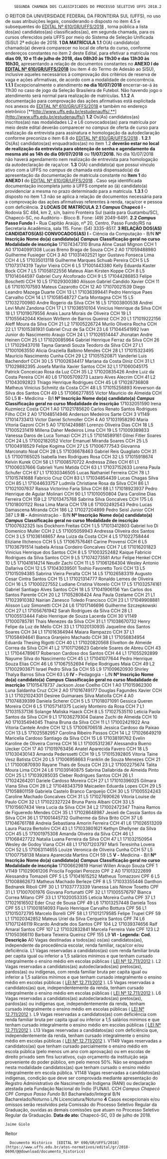         SEGUNDA CHAMADA DOS CLASSIFICADOS DO PROCESSO SELETIVO UFFS 2018.2  

 O REITOR DA UNIVERSIDADE FEDERAL DA FRONTEIRA SUL (UFFS), no uso de suas atribuições legais, considerando o disposto no item 4.5 e subsequentes do [EDITAL Nº 610/GR/UFFS/2018](https://www.uffs.edu.br/atos-normativos/edital/gr/2018-0610)  , torna pública a lista dos(as) candidatos(as) classificados(as), em segunda chamada, para os cursos oferecidos pela UFFS por meio do Sistema de Seleção Unificada (SiSU) 2ª edição de 2018.      **1 DA MATRÍCULA**    **1.1** O(A) candidato(a) chamado(a) deverá comparecer no local de oferta do curso, conforme endereços constantes no item 2 deste Edital, para efetivar a matrícula nos **dias 09, 10 e 11 de julho de 2018, das 08h30 às 11h30 e das 13h30 às 16h30,** apresentando a relação de documentos constantes no **ANEXO I do**   [**EDITAL Nº 610/GR/UFFS/2018**](https://www.uffs.edu.br/atos-normativos/edital/gr/2018-0610)  (ou item 4 do Termo de Adesão ao SiSU), inclusive aqueles necessários à comprovação dos critérios de reserva de vaga e ações afirmativas, de acordo com a modalidade de concorrência.   **1.1.1** Excepcionalmente o atendimento **no dia 10/07/2018** encerrar-se-á às 11h30 no caso de jogo da Seleção Brasileira de Futebol. Não havendo jogo o atendimento será normal para realização de matrículas.   **1.1.2** A documentação para comprovação das ações afirmativas está explicitada nos anexos do [EDITAL Nº 610/GR/UFFS/2018](https://www.uffs.edu.br/atos-normativos/edital/gr/2018-0610)  e também no endereço eletrônico   [**http://www.uffs.edu.br/estudenauffs/.**](http://www.uffs.edu.br/estudenauffs/)    **1.2** Os(As) candidatos(as) inscritos(as) nas modalidades L2 e L6 convocados(as) para matrícula por meio deste edital deverão comparecer no *campus* de oferta de curso para realização da entrevista para assinatura e homologação da autodeclaração conforme preconiza o item 6.8 do [EDITAL Nº 610/GR/UFFS/2018](https://www.uffs.edu.br/atos-normativos/edital/gr/2018-0610)  .   **1.2.1** Os(As) candidatos(as) enquadrados(as) no item 1.2  **deverão estar no local de realização da entrevista para obtenção de senha e agendamento da mesma até as 14h do dia 09/07/2018** ou **11/07/2018.** No dia 10/07/2018 não haverá agendamento nem realização de entrevista para homologação da autodeclaração de raça/cor.   **1.3** O(A) candidato(a) que possui vínculo ativo com a UFFS no *campus* de chamada está dispensado(a) da apresentação da documentação de matrícula constante no **Item 1** do **ANEXO I** do [EDITAL Nº 610/GR/UFFS/2018](https://www.uffs.edu.br/atos-normativos/edital/gr/2018-0610)  . Caso seja identificada documentação incompleta junto à UFFS compete ao (à) candidato(a) providenciar a mesma no prazo determinado para a matrícula.   **1.3.1** O disposto no item 1.3 não se aplica à relação de documentos necessária para a comprovação das ações afirmativas referentes à renda, raça/cor e pessoa com deficiência.       **2 LOCAIS DE MATRÍCULA**    **2.1 *Campus* Chapecó**    **I -** Rodovia SC 484, km 2, s/n, bairro Fronteira Sul (saída para Guatambu/SC), Chapecó-SC, no Auditório - Bloco B. Fone: (49) 2049-6491.   **2.2 *Campus* Passo Fundo**    **I -** Rua Capitão Araújo, nº 20, Centro, Passo Fundo/RS na Secretaria Acadêmica, sala 115. Fone: (54) 3335-8517.      **3 RELAÇÃO DOS(AS) CANDIDATOS(AS) CONVOCADOS(AS)**    **I -** Ciência da Computação - B/N      **Nº Inscrição**      **Nome do(a) candidato(a)**       ***Campus***      **Classificação geral no curso**      **Modalidade de inscrição**       171074347310    Bruna Aline Casali Mignon    CCH    1    A0      171040991308    Lucas Breno Braga de Souza    CCH    2    A0      171059488980    Guilherme Fusieger    CCH    3    A0      171031402521    Igor Gustavo Fonseca Lima    CCH    4    L5      171035013118    Guilherme Marques Schuab Pereira    CCH    5    L5      171073174319    Taylor Vieira    CCH    6    L5      171001443380    Kelly Eduarda Kaster Bock    CCH    7    L5      171058122556    Mateus Alan Kirsten Koppe    CCH    8    L5      171014044597    Gabriel Cury Alcoforado    CCH    9    L5      171044286853    Felipe Boschetti    CCH    10    L5      171029300380    Alisson Gabriel Candido Xavier    CCH    11    L6      171010707593    Mateus Cazarotto    CCH    12    A0      171070021539    Diego Leandro Mazega Duarte    CCH    13    L1      171036399441    Pedro Henrique Paes Carvalho    CCH    14    L1      171058548727    Carla Montagna    CCH    15    L5      171032700980    Andre Rogerio da Silva    CCH    16    L5      171003800538    Andrei Levi Muhl Zandona    CCH    17    L1      171036510104    Vinicius Henrique da Silva    CCH    18    L1      171019079556    Anais Laura Morais de Oliveira    CCH    19    L1      171055642044    Kleison Wirllenn de Barros Queiroz    CCH    20    L1      171019222156    Aleff Moura da Silva    CCH    21    L2      171005226724    Murilo Oliveira Rocha    CCH    22    L1      171015381931    Gabriel Cruz de Sa    CCH    23    L6      171044541992    Ivan Junior do Nascimento Araujo    CCH    24    L1      171026514447    Jhonatan Andre Heinen    CCH    25    L1      171020085964    Gabriel Henrique Ferraz da Silva    CCH    26    L1      171029437018    Tayna Garandi Souza Teodoro da Silva    CCH    27    L1      171001063550    Alicia Graziella Balbino Mendes    CCH    28    L1      171015323495    Mauricio Nascimento Cunha    CCH    29    L2      171051520871    Vanderlei Luis Bachendorf    CCH    30    L5      171002634417    Mariana da Costa Diniz    CCH    31    L1      171029882395    Josefa Marilia Xavier Santos    CCH    32    L1      171060045175    Patrick Conceicao Rosa da Luz    CCH    35    L2      171020835426    Andre Luiz da Costa Pereira    CCH    40    L6      171005709273    Lazaro Alves Alecrim    CCH    41    L2      171043092823    Thiago Henrique Rodrigues    CCH    45    L6      171028736808    Matheus Vinicius Schmitz da Costa    CCH    48    L5      171015256893    Kreverson da Silva dos Santos    CCH    49    L5      171066277855    Victor Mauricio de Almeida    CCH    50    L5      **II -** Medicina - B/I      **Nº Inscrição**      **Nome do(a) candidato(a)**       ***Campus***      **Classificação geral no curso**      **Modalidade de inscrição**       171032051590    Irena Kuzmiecz Costa    CCH    1    A0      171021785620    Carlos Renato Santos Rodrigues Filho    CCH    2    A0      171048514946    Anderson Medeiros Sarte    CCH    3    V1149      171014733413    Victor Daniel Schmoller    CCH    4    A0      171031958290    Maria Vitoria Gazoni    CCH    5    A0      171014249881    Lorenzo Oliveira Dias    CCH    18    L5      171005231419    Millena Daher Medeiros Lima    CCH    19    L5      171009389833    Vanessa Daros de Luca Tomazi    CCH    21    L5      171014589161    Gilnei Fitler Soares    CCH    24    L5      171002182052    Victor Emanuel Miranda Soares    CCH    25    L5      171004918529    Felipe Kogima    CCH    27    L5      171006777543    Giovanna Marconato Noal    CCH    28    L5      171036678463    Gabriel Reis Quagliato    CCH    31    L5      171001165025    Isabella Ines Rodrigues Rosa    CCH    32    L5      171015918674    Kelvin Kurek    CCH    58    L1      171008570722    Andressa Zilles    CCH    61    L1      171006037666    Gabrieli Yumi Matida    CCH    63    L1      171037152633    Lorena Paula Schufer    CCH    67    L1      171030346505    Lucas Nathaniel Ferreira    CCH    78    L1      171015741688    Fabricio Cruz    CCH    83    L1      171034854439    Lucas Chagas Silva    CCH    85    L1      171044633757    Ludmila Christiane Rosa da Silva    CCH    86    L1      171021007637    Raissa Victorino Faria Silva    CCH    88    L1      171018923937    Pedro Henrique de Aguiar Molinari    CCH    90    L1      171010050804    Dara Caroline Dias Ferreira    CCH    159    L2      171013475768    Sabrina Silva Goncalves    CCH    175    L6      171018001122    Rosa Lima Maria    CCH    178    L6      171002492543    Pedro Lucas Damascena Miranda    CCH    186    L2      171027204899    Pedro Seisl Junior    CCH    387    L9      **III -** Administração - B/N      **Nº Inscrição**      **Nome do(a) candidato(a)**       ***Campus***      **Classificação geral no curso**      **Modalidade de inscrição**       171007632325    Isis Dockhorn Freitas    CCH    1    L5      171013412803    Gabriel Ivo Di Domenico Muller    CCH    2    L5      171005059943    Andressa Oliveira dos Santos    CCH    3    L5      171036148657    Ana Luiza da Costa    CCH    4    L5      171022758444    Eliziane Iltchenco    CCH    5    L5      171067576461    Carine Provensi    CCH    6    L5      171036791514    Isabela Arissa Cordeiro Goncalves    CCH    7    L6      171016201823    Vinicius Henrique dos Santos    CCH    8    L5      171003252482    Kaique Fabricio Rodrigues da Silva Santos    CCH    9    L5      171074273581    Artur Felipe Henkel    CCH    10    L5      171041614214    Neudir Zachi    CCH    11    L5      171061264304    Wesley Antonio Dallariva    CCH    12    L5      171043039501    Toshio Favoretto Torii    CCH    13    L5      171015094385    Sabrina Vieira Peralta    CCH    14    L5      171026583319    Augusto Cesar Cintra Santos    CCH    15    L1      171021314777    Ronaldo Lemes de Oliveira    CCH    16    L5      171000227552    Ludiane Cristina Vitorelo    CCH    17    L5      171032574161    Gabriel Santiago Alves Santos    CCH    18    L5      171041906156    Yan Carlos dos Santos Parente    CCH    20    L2      171052808424    Ana Paula Ozelame    CCH    21    L1      171023910382    Nairian Zanesco Toledo Francisco    CCH    23    L1      171049908881    Alisson Luiz Simonetti    CCH    24    L6      171017146696    Guilherme Szczepkowski    CCH    27    L1      171056761942    Sarah Rodrigues da Silva    CCH    28    L1      171005513444    Fabio Henrique de Souza Lacerda    CCH    30    V1149      171000785781    Thais Menezes da Silva    CCH    31    L1      171038670732    Henry Felipe da Luz de Mello    CCH    33    L1      171020130935    Jaqueline dos Santos Soares    CCH    34    L1      171016364944    Maiara Rampazzo    CCH    37    L1      171058494641    Bianca Granjeiro Machado    CCH    38    L1      171056834954    Eduarda Thesing Rigotti    CCH    40    L1      171020820568    Elivelton de Almeide Correa da Silva    CCH    41    L2      171017126623    Gabriele Soares de Abreu    CCH    43    L1      171044789617    Roberson Cardoso dos Santos    CCH    44    L1      171055292899    Nayume Silva do Nascimento    CCH    45    L1      171041077644    Pedro Henrique Souza Elias    CCH    46    L6      171067552694    Felipe Rodrigues Maia    CCH    49    L2      171002903671    Israel Pedro Silva Sa    CCH    55    L9      171009620930    Shirley Thalya Barros Silva    CCH    63    L6      **IV -** Pedagogia - L/N      **Nº Inscrição**      **Nome do(a) candidato(a)**       ***Campus***      **Classificação geral no curso**      **Modalidade de inscrição**       171015478737    Jackson Jose Coelho    CCH    1    A0      171015962300    Luna Saldanha Cruz    CCH    2    A0      171016749177    Douglas Fagundes Xavier    CCH    3    L1      171021024301    Desiree Guimaraes Silva Matiolla    CCH    4    A0      171074839399    Daniela Scherer    CCH    5    L5      171018071091    Gessica Queren Moreira    CCH    6    L5      171057141375    Luciely Monteiro da Rosa    CCH    7    L1      171031537136    Solange Maliska Haack    CCH    8    L5      171027535110    Leticia Paola Santos da Silva    CCH    9    L1      171036279304    Daiane Zuchi de Almeida    CCH    10    A0      171035494045    Thaina Bruna da Silva    CCH    11    L1      171002421922    Ana Vitoria Cantele Andre    CCH    12    L5      171006706518    Jessica Cardoso da Paixao    CCH    13    L5      171025582957    Carolina Ribeiro Passos    CCH    14    L2      171026649219    Maricelia Cardoso Santiago da Silva    CCH    15    L6      171038191762    Evelin Karoline de Oliveira Correa    CCH    16    L1      171005312367    Alessandra Bueno Uecker    CCH    17    A0      171019763456    Anatel Aparecida Favero    CCH    18    L5      171030430143    Amanda Pederssetti    CCH    19    L5      171015392805    Vitoria Taine Vesz Batista    CCH    20    L5      171006958663    Franklin de Souza Menezes    CCH    21    L1      171000870930    Rayane Thais de Souza    CCH    23    L2      171002275674    Talita Moura Lima    CCH    24    L6      171039140875    Sabrina Dallabrida de Almeida Pinto    CCH    25    L1      171039285035    Cleber Rodrigues Santos    CCH    26    L1      171024264201    Dariele Cardoso Moreira    CCH    27    L1      171010396025    Gilmara Viana Silva    CCH    28    L2      171048343759    Maicaelen Eduarda Lopes    CCH    29    L5      171058801159    Gabriela Castelo Branco Carqueijo    CCH    30    L5      171005524243    Caroline Machado Goncalves    CCH    31    L5      171027690626    Vitoria Louise de Paulo    CCH    32    L1      171022327224    Bruna Panis Albani    CCH    33    L5      171015607434    Vera Lucia da Silva    CCH    34    L2      171002472347    Thaina Ramos de Figueredo Mendes    CCH    35    L1      171028648987    Jesieli de Cassia Santos da Silva    CCH    36    L1      171001445732    Guilherme da Silva Brito    CCH    37    L6      171046761788    Andreia Sebastiana Amorin Ferreira    CCH    41    L6      171026513209    Laura Piazza Bertolini    CCH    43    L1      171033801621    Kethyn Dhellyner da Silva    CCH    45    L5      171001975308    Amanda Oliveira da Silva    CCH    46    L1      171068427722    Natalia Luana Ferreira da Silva    CCH    47    L1      171032150954    Wesley de Godoy Viana    CCH    48    L1      171071203797    Marli Teresinha Lovera    CCH    52    L5      171063114655    Louize Veronica de Oliveira Cunha    CCH    57    L5      171007758138    Maiara Aparecida Martins    CCH    59    L5      **V -** Medicina - B/I      **Nº Inscrição**      **Nome do(a) candidato(a)**       ***Campus***      **Classificação geral no curso**      **Modalidade de inscrição**       171006629819    Haniel Willen Araujo Souza    CPF    1    V1149      171029061206    Priscila Fogolari Perozzo    CPF    2    A0      171013222699    Alessandra Tomazeli    CPF    5    L5      171041615252    Matheus Tomazzoni    CPF    6    L5      171008862673    Matheus Machado Berleze    CPF    8    L5      171033355446    Danthon Bednarek Riboli    CPF    30    L1      171037773339    Vanessa Lais Ninow Tosetto    CPF    31    L1      171007001976    Giovana Fortunatti    CPF    32    L1      171005576797    Bianca Correa Milano    CPF    33    L1      171020053335    Leticia Moreira Cunha    CPF    37    L1      171021616502    Eder Cruz de Sousa    CPF    49    L6      171013257448    Daniela Toss    CPF    55    L1      171001814093    Flavio Henrique Carvalho Bottura    CPF    56    L1      171015072795    Marcelo Borelli    CPF    58    L1      171012179585    Felipe Trupel    CPF    59    L1      171020342852    Mateus Uriel da Silva Cerqueira Santos    CPF    74    L6      171071246119    Ricardo Andrade dos Santos    CPF    104    L2      171039374656    Ralf Amaral Santos    CPF    107    L2      171032832841    Marcela Ferreira Vale    CPF    123    L2      171050366110    Barbara Teixeira Queiroz    CPF    155    L9      **VI - Legenda:**       **Cod.**      **Descrição**       A0    Vagas destinadas a todos(as) os(as) candidatos(as), independente da procedência escolar, renda familiar, raça/cor e/ou deficiência.      L1    Vagas reservadas a candidatos(as) com renda familiar bruta per capita igual ou inferior a 1,5 salários mínimos e que tenham cursado integralmente o ensino médio em escolas públicas ( [LEI Nº 12.711/2012](http://www.planalto.gov.br/ccivil_03/_ato2011-2014/2012/lei/l12711.htm)  ).      L2    Vagas reservadas a candidatos(as) autodeclarados(as) pretos(as), pardos(as) ou indígenas, com renda familiar bruta per capita igual ou inferior a 1,5 salários mínimos e que tenham cursado integralmente o ensino médio em escolas públicas ( [LEI Nº 12.711/2012](http://www.planalto.gov.br/ccivil_03/_ato2011-2014/2012/lei/l12711.htm)  ).      L5    Vagas reservadas a candidatos(as) que, independentemente da renda, tenham cursado integralmente o ensino médio em escolas públicas ( [LEI Nº 12.711/2012](http://www.planalto.gov.br/ccivil_03/_ato2011-2014/2012/lei/l12711.htm)  ).      L6    Vagas reservadas a candidatos(as) autodeclarados(as) pretos(as), pardos(as) ou indígenas que, independentemente da renda, tenham cursado integralmente o ensino médio em escolas públicas ( [LEI Nº 12.711/2012](http://www.planalto.gov.br/ccivil_03/_ato2011-2014/2012/lei/l12711.htm)  ).      L9    Vagas reservadas a candidatos(as) com deficiência com renda familiar bruta per capita igual ou inferior a 1,5 salários mínimos e que tenham cursado integralmente o ensino médio em escolas públicas ( [LEI Nº 12.711/2012](http://www.planalto.gov.br/ccivil_03/_ato2011-2014/2012/lei/l12711.htm)  ).      L13    Vagas reservadas a candidatos(as) com deficiência que, independentemente da renda, tenham cursado integralmente o ensino médio em escolas públicas ( [LEI Nº 12.711/2012](http://www.planalto.gov.br/ccivil_03/_ato2011-2014/2012/lei/l12711.htm)  ).      V1149    Vagas reservadas a candidatos(as) que tenham cursado parcialmente o ensino médio em escola pública (pelo menos um ano com aprovação) ou em escolas de direito privado sem fins lucrativos, cujo orçamento da instituição seja proveniente do poder público, em pelo menos 50%. Não se enquadram nesta modalidade candidatos(as) que tenham cursado o ensino médio integralmente em escola pública.      V1148    Vagas reservadas a candidatos(as) indígenas, condição que deve ser comprovada mediante apresentação do Registro Administrativo de Nascimento de Indígena (RANI) ou declaração atestada pela Fundação Nacional do Índio (FUNAI).       CCH     *Campus Chapecó*       CPF     *Campus Passo Fundo*       B/I    Bacharelado/Integral      B/N    Bacharelado/Noturno      L/N    Licenciatura/Noturno        **4** Casos excepcionais e/ou omissos serão resolvidos pela Comissão do Processo Seletivo Regular da Graduação, ouvidas as demais comissões que atuam no Processo Seletivo Regular da Graduação.       **Data do ato:** Chapecó-SC, 03 de julho de 2018.   
 

    Jaime Giolo   
 Reitor 

      Documento Histórico  [EDITAL Nº 690/GR/UFFS/2018](https://www.uffs.edu.br/atos-normativos/edital/gr/2018-0690/@@download/documento_historico)     
      